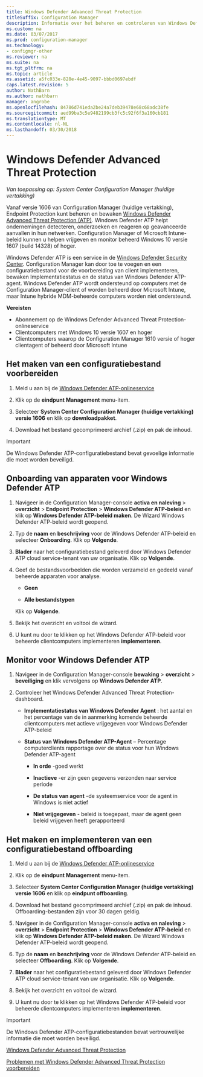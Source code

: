 ```yaml
---
title: Windows Defender Advanced Threat Protection
titleSuffix: Configuration Manager
description: Informatie over het beheren en controleren van Windows Defender geavanceerde Threat Protection, een nieuwe service waarmee ondernemingen reageren op geavanceerde aanvallen.
ms.custom: na
ms.date: 03/07/2017
ms.prod: configuration-manager
ms.technology:
- configmgr-other
ms.reviewer: na
ms.suite: na
ms.tgt_pltfrm: na
ms.topic: article
ms.assetid: a5fc033e-828e-4e45-9097-bbbd0697ebdf
caps.latest.revision: 5
author: NathBarn
ms.author: nathbarn
manager: angrobe
ms.openlocfilehash: 84786d741eda2be24a7deb39478e68c68adc38fe
ms.sourcegitcommit: aed99ba3c5e9482199cb3fc5c92f6f3a160cb181
ms.translationtype: MT
ms.contentlocale: nl-NL
ms.lasthandoff: 03/30/2018
---
```

# <a name="windows-defender-advanced-threat-protection"></a>Windows Defender Advanced Threat Protection

*Van toepassing op: System Center Configuration Manager (huidige vertakking)*

Vanaf versie 1606 van Configuration Manager (huidige vertakking), Endpoint Protection kunt beheren en bewaken [Windows Defender Advanced Threat Protection (ATP)](http://aka.ms/technet-wdatp). Windows Defender ATP helpt ondernemingen detecteren, onderzoeken en reageren op geavanceerde aanvallen in hun netwerken.  Configuration Manager of Microsoft Intune-beleid kunnen u helpen vrijgeven en monitor beheerd Windows 10 versie 1607 (build 14328) of hoger.

Windows Defender ATP is een service in de [Windows Defender Security Center](https://securitycenter.windows.com). Configuration Manager kan door toe te voegen en een configuratiebestand voor de voorbereiding van client implementeren, bewaken Implementatiestatus en de status van Windows Defender ATP-agent. Windows Defender ATP wordt ondersteund op computers met de Configuration Manager-client of worden beheerd door Microsoft Intune, maar Intune hybride MDM-beheerde computers worden niet ondersteund.

 **Vereisten**  

-   Abonnement op de Windows Defender Advanced Threat Protection-onlineservice  
-   Clientcomputers met Windows 10 versie 1607 en hoger  
-   Clientcomputers waarop de Configuration Manager 1610 versie of hoger clientagent of beheerd door Microsoft Intune

## <a name="how-to-create-an-onboarding-configuration-file"></a>Het maken van een configuratiebestand voorbereiden  

 1.  Meld u aan bij de [Windows Defender ATP-onlineservice](https://securitycenter.windows.com/)   

 2.  Klik op de **eindpunt Management** menu-item.  

 3.  Selecteer **System Center Configuration Manager (huidige vertakking) versie 1606** en klik op **downloadpakket**.  

 4.  Download het bestand gecomprimeerd archief (.zip) en pak de inhoud.

> [!IMPORTANT]
> De Windows Defender ATP-configuratiebestand bevat gevoelige informatie die moet worden beveiligd.

## <a name="onboard-devices-for-windows-defender-atp"></a>Onboarding van apparaten voor Windows Defender ATP  

1.  Navigeer in de Configuration Manager-console **activa en naleving** > **overzicht** > **Endpoint Protection** > **Windows Defender ATP-beleid** en klik op **Windows Defender ATP-beleid maken**. De Wizard Windows Defender ATP-beleid wordt geopend.  

2.  Typ de **naam** en **beschrijving** voor de Windows Defender ATP-beleid en selecteer **Onboarding**. Klik op **Volgende**.  

3.  **Blader** naar het configuratiebestand geleverd door Windows Defender ATP cloud service-tenant van uw organisatie. Klik op **Volgende**.  

4.  Geef de bestandsvoorbeelden die worden verzameld en gedeeld vanaf beheerde apparaten voor analyse.  

    -   **Geen**   

    -   **Alle bestandstypen**  

     Klik op **Volgende**.  

5.  Bekijk het overzicht en voltooi de wizard.  

6.  U kunt nu door te klikken op het Windows Defender ATP-beleid voor beheerde clientcomputers implementeren **implementeren**.  

## <a name="monitor-windows-defender-atp"></a>Monitor voor Windows Defender ATP  

1.  Navigeer in de Configuration Manager-console **bewaking** > **overzicht** > **beveiliging** en klik vervolgens op **Windows Defender ATP**.  

2.  Controleer het Windows Defender Advanced Threat Protection-dashboard.  

    -   **Implementatiestatus van Windows Defender Agent** : het aantal en het percentage van de in aanmerking komende beheerde clientcomputers met actieve vrijgegeven voor Windows Defender ATP-beleid  

    -   **Status van Windows Defender ATP-Agent** – Percentage computerclients rapportage over de status voor hun Windows Defender ATP-agent  

        -   **In orde** -goed werkt  

        -   **Inactieve** -er zijn geen gegevens verzonden naar service periode  

        -   **De status van agent** -de systeemservice voor de agent in Windows is niet actief  

        -   **Niet vrijgegeven** - beleid is toegepast, maar de agent geen beleid vrijgeven heeft gerapporteerd  


## <a name="how-to-create-and-deploy-an-offboarding-configuration-file"></a>Het maken en implementeren van een configuratiebestand offboarding  

1.  Meld u aan bij de [Windows Defender ATP-onlineservice](https://securitycenter.windows.com/)   

2.  Klik op de **eindpunt Management** menu-item.  

3.  Selecteer **System Center Configuration Manager (huidige vertakking) versie 1606** en klik op **eindpunt offboarding**.  

4.  Download het bestand gecomprimeerd archief (.zip) en pak de inhoud. Offboarding-bestanden zijn voor 30 dagen geldig.

5.  Navigeer in de Configuration Manager-console **activa en naleving** > **overzicht** > **Endpoint Protection** > **Windows Defender ATP-beleid** en klik op **Windows Defender ATP-beleid maken**. De Wizard Windows Defender ATP-beleid wordt geopend.  

6.  Typ de **naam** en **beschrijving** voor de Windows Defender ATP-beleid en selecteer **Offboarding**. Klik op **Volgende**.  

7.  **Blader** naar het configuratiebestand geleverd door Windows Defender ATP cloud service-tenant van uw organisatie. Klik op **Volgende**.  

8.  Bekijk het overzicht en voltooi de wizard.  

9.  U kunt nu door te klikken op het Windows Defender ATP-beleid voor beheerde clientcomputers implementeren **implementeren**.  

> [!IMPORTANT]
> De Windows Defender ATP-configuratiebestanden bevat vertrouwelijke informatie die moet worden beveiligd.

[Windows Defender Advanced Threat Protection](https://technet.microsoft.com/itpro/windows/keep-secure/windows-defender-advanced-threat-protection)

[Problemen met Windows Defender Advanced Threat Protection voorbereiden](https://technet.microsoft.com/itpro/windows/keep-secure/troubleshoot-onboarding-windows-defender-advanced-threat-protection)
